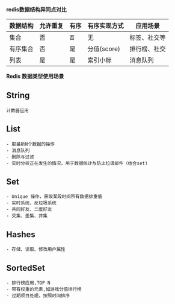 **redis数据结构异同点对比**

|数据结构|允许重复|有序|有序实现方式|应用场景|
|:----    |:---|:----- |-----   |----- |
|集合|否|`否`|无|标签、社交等|
|有序集合|否|是|分值(score)|排行榜、社交|
|列表|是|是|索引小标|消息队列|


**Redis 数据类型使用场景**

 ## String
    计数器应用
 ## List
    - 取最新N个数据的操作
    - 消息队列
    - 删除与过滤
    - 实时分析正在发生的情况，用于数据统计与防止垃圾邮件（结合set)

 ## Set
    - Unique 操作，获取某段时间所有数据排重值
    - 实时系统、反垃圾系统
    - 共同好友、二度好友
    - 交集、差集、并集

 ## Hashes
    - 存储、读取、修改用户属性
 ## SortedSet
    - 排行榜应用,TOP N 
    - 带有权重的元素,如游戏分值排行榜
    - 过期项目处理，按照时间排序